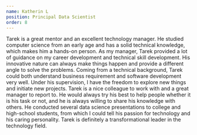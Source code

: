 ```yaml
---
name: Katherin L 
position: Principal Data Scientist
order: 8 
---
```


Tarek is a great mentor and an excellent technology manager. He studied computer science from an early age and has a solid technical knowledge, which makes him a hands-on person. As my manager, Tarek provided a lot of guidance on my career development and technical skill development. His innovative nature can always make things happen and provide a different angle to solve the problems. Coming from a technical background, Tarek could both understand business requirement and software development very well. Under his supervision, I have the freedom to explore new things and initiate new projects. Tarek is a nice colleague to work with and a great manager to report to. He would always try his best to help people whether it is his task or not, and he is always willing to share his knowledge with others. He conducted several data science presentations to college and high-school students, from which I could tell his passion for technology and his caring personality. Tarek is definitely a transformational leader in the technology field.